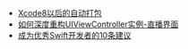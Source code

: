 
* [Xcode8以后的自动打包](https://fight4j.github.io/)
* [如何深度重构UIViewController实例-直播界面](http://mp.weixin.qq.com/s/lBuV9cnZ2bofWpnpJzD1Rw )
* [成为优秀Swift开发者的10条建议](https://zhuanlan.zhihu.com/p/23841925)
